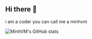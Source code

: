 ## Hi there 👋
i am a coder
you can call me a minhvm

![MinhVM's GitHub stats](https://github-readme-stats.vercel.app/api?username=minhvmware&show_icons=true&theme=radical)
